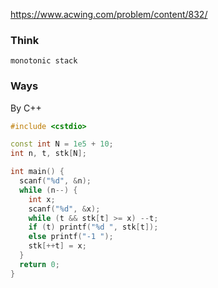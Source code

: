 https://www.acwing.com/problem/content/832/

### Think
```
monotonic stack
```

### Ways
By C++
```C++
#include <cstdio>

const int N = 1e5 + 10;
int n, t, stk[N];

int main() {
  scanf("%d", &n);
  while (n--) {
    int x;
    scanf("%d", &x);
    while (t && stk[t] >= x) --t;
    if (t) printf("%d ", stk[t]);
    else printf("-1 ");
    stk[++t] = x;
  }
  return 0;
}
```
